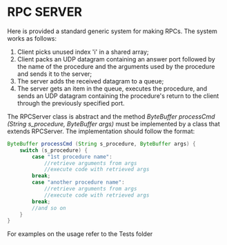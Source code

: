 # RPC SERVER

Here is provided a standard generic system for making RPCs.
The system works as follows:
1. Client picks unused index 'i' in a shared array;
1. Client packs an UDP datagram containing an answer port followed by the name of the procedure and the arguments used by the procedure and sends it to the server;
1. The server adds the received datagram to a queue;
1. The server gets an item in the queue, executes the procedure, and sends an UDP datagram containing the procedure's return to the client through the previously specified port.

The RPCServer class is abstract and the method *ByteBuffer processCmd (String s_procedure, ByteBuffer args)* must be implemented by a class that extends RPCServer. The implementation should follow the format:
```java
ByteBuffer processCmd (String s_procedure, ByteBuffer args) {
	switch (s_procedure) {
		case "1st procedure name":
			//retrieve arguments from args
			//execute code with retrieved args
		break;
		case "another procedure name":
			//retrieve arguments from args
			//execute code with retrieved args
		break;
		//and so on
	}
}
```

For examples on the usage refer to the Tests folder
